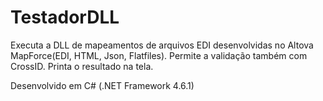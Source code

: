 # TestadorDLL

Executa a DLL de mapeamentos de arquivos EDI desenvolvidas no Altova MapForce(EDI, HTML, Json, Flatfiles). Permite a validação também com CrossID.
Printa o resultado na tela.

Desenvolvido em C# (.NET Framework 4.6.1)
